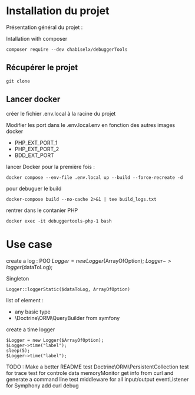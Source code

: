 # Installation du projet

Présentation général du projet : 

Intallation with composer 
```
composer require --dev chabiselx/debuggerTools
```


## Récupérer le projet 

```
git clone 
```

## Lancer docker

créer le fichier .env.local à la racine du projet

Modifier les port dans le .env.local.env en fonction des autres images docker
- PHP_EXT_PORT_1
- PHP_EXT_PORT_2
- BDD_EXT_PORT


lancer Docker pour la première fois : 
```
docker compose --env-file .env.local up --build --force-recreate -d
```

pour debuguer le build 
```
docker-compose build --no-cache 2>&1 | tee build_logs.txt
``` 

rentrer dans le contanier PHP 
```
docker exec -it debuggertools-php-1 bash
```

# Use case 


create a log :
POO
$Logger = new Logger($ArrayOfOption);
$Logger->logger($dataToLog);

Singleton
```
Logger::loggerStatic($dataToLog, ArrayOfOption)
```

list of element : 
- any basic type
- \Doctrine\ORM\QueryBuilder from symfony


create a time logger 
```
$Logger = new Logger($ArrayOfOption);
$Logger->time("label");
sleep(5);
$Logger->time("label");
```

TODO : 
Make a better README
test Doctrine\ORM\PersistentCollection
test for trace
test for controle data memoryMonitor
get info from curl and generate a command line test
middleware for all input/output
eventListener for Symphony
add curl debug 